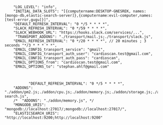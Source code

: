         "LOG_LEVEL": "info",
        "INITIAL_DATA_SLOTS": "[{computername:DESKTOP-GNESREK, names:[mongo-db,elastic-search-server]},{computername:evil-computer,names:[test-error,gugu]}]",
        "DEFAULT_REFRESH_INTERVAL": "0 */5 * * * *",
        "SLACK_REFRESH_INTERVAL": "0 */59 * * * *",
        "SLACK_WEBHOOK_URL": "https://hooks.slack.com/services/...",
         "TRANSPORT_ADDONS": "./transport/mail.js;./transport/slack.js",
        "EMAIL_REFRESH_INTERVAL": "0 */20 * * * *", // 20 minutes ; 3 seconds "*/3 * * * * *",
        "EMAIL_CONFIG_transport_service": "gmail",
        "EMAIL_CONFIG_transport_auth_user": "cardioscan.test@gmail.com",
        "EMAIL_CONFIG_transport_auth_pass": "cardioscan",
        "EMAIL_OPTIONS_from": "cardioscan.test@gmail.com",
        "EMAIL_OPTIONS_to": "stephan.ahlf@gmail.com"



               "DEFAULT_REFRESH_INTERVAL": "0 */5 * * * *",
        "ADDONS": "./addon/pm2.js;./addon/cpu.js;./addon/memory.js;./addon/storage.js;./addon/mongodb.js;./addon/elastic-search.js",
        /*  "ADDONS": "./addon/memory.js", */
        "MONGODB_URIS": "mongodb://localhost:27017/;mongodb://localhost:27017/",
        "ELASTICSEARCH_URIS": "http://localhost:9200;http://localhost:9200"